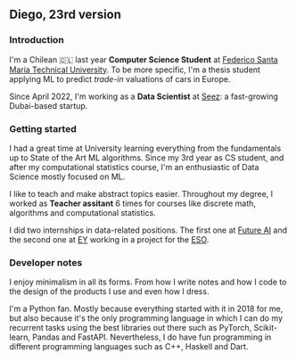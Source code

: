 ## Diego, 23rd version

### Introduction

I'm a Chilean 🇨🇱 last year **Computer Science Student** at [Federico Santa Maria Technical University](https://usm.cl/). To be more specific, I'm a thesis student applying ML to predict *trade-in* valuations of cars in Europe.

Since April 2022, I'm working as a **Data Scientist** at [Seez](seez.dk): a fast-growing Dubai-based startup.

### Getting started

I had a great time at University learning everything from the fundamentals up to State of the Art ML algorithms. Since my 3rd year as CS student, and after my computational statistics course, I'm an enthusiastic of Data Science mostly focused on ML.

I like to teach and make abstract topics easier. Throughout my degree, I worked as **Teacher assitant** 6 times for courses like discrete math, algorithms and computational statistics.

I did two internships in data-related positions. The first one at [Future AI](https://myfuture.ai/) and the second one at [EY](https://www.ey.com/es_cl) working in a project for the [ESO](https://www.eso.org/public/).

### Developer notes

I enjoy minimalism in all its forms. From how I write notes and how I code to the design of the products I use and even how I dress.

I'm a Python fan. Mostly because everything started with it in 2018 for me, but also because it's the only programming language in which I can do my recurrent tasks using the best libraries out there such as PyTorch, Scikit-learn, Pandas and FastAPI. Nevertheless, I do have fun programming in different programming languages such as C++, Haskell and Dart.
